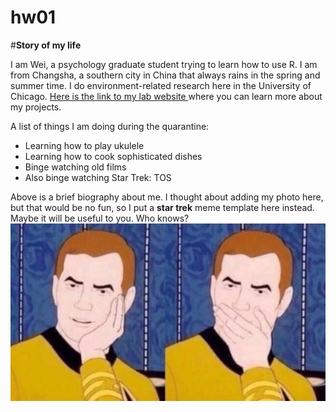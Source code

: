 # hw01
#**Story of my life**

I am Wei, a psychology graduate student trying to learn how to use R. I am from Changsha, a southern city in China that always rains in the spring and summer time. I do environment-related research here in the University of Chicago. [Here is the link to my lab website ](http://enl.uchicago.edu/) where you can learn more about my projects.

A list of things I am doing during the quarantine:
- Learning how to play ukulele
- Learning how to cook sophisticated dishes
- Binge watching old films
- Also binge watching Star Trek: TOS

Above is a brief biography about me. I thought about adding my photo here, but that would be no fun, so I put a **star trek** meme template here instead. Maybe it will be useful to you. Who knows?
![startrekmeme](stmeme.jpg)
